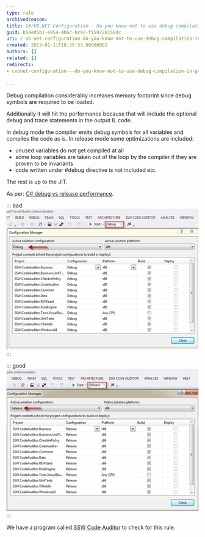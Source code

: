 ```yaml
---
type: rule
archivedreason: 
title: C#/VB.NET Configuration - Do you know not to use debug compilation in production applications?
guid: b50ed5b1-e954-4b6c-bc92-f159228150dc
uri: c-vb-net-configuration-do-you-know-not-to-use-debug-compilation-in-production-applications
created: 2013-01-11T18:25:53.0000000Z
authors: []
related: []
redirects:
- cvbnet-configuration---do-you-know-not-to-use-debug-compilation-in-production-applications

---
```


Debug compilation considerably increases memory footprint since debug symbols are required to be loaded.

Additionally it will hit the performance because that will include the optional debug and trace statements in the output IL code.

<!--endintro-->

In debug mode the compiler emits debug symbols for all variables and compiles the code as is. In release mode some optimizations are included:

* unused variables do not get compiled at all
* some loop variables are taken out of the loop by the compiler if they are proven to be invariants
* code written under #debug directive is not included etc.


The rest is up to the JIT.

As per:     [C# debug vs release performance](http://stackoverflow.com/questions/2446027/c-sharp-debug-vs-release-performance).


::: bad  
![Figure: Bad Example](debug-bad.jpg)  
:::


::: good  
![Figure: Good Example](debug-good.jpg)  
:::

We have a program called [SSW Code Auditor](http://www.ssw.com.au/ssw/CodeAuditor) to check for this rule.
